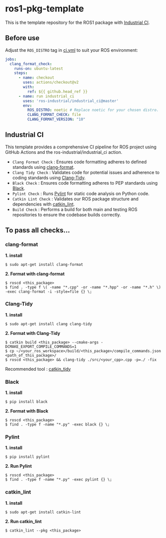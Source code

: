 # ros1-pkg-template
This is the template repository for the ROS1 package with [Industrial CI](https://github.com/ros-industrial/industrial_ci).
## Before use
Adjust the `ROS_DISTRO` tag in [ci.yml](https://github.com/Alpaca-zip/ros1-pkg-template/blob/main/.github/workflows/ci.yml) to suit your ROS environment:
```yaml
jobs:
  clang_format_check:
    runs-on: ubuntu-latest
    steps:
      - name: checkout
        uses: actions/checkout@v2
        with:
          ref: ${{ github.head_ref }}
      - name: run industrial_ci
        uses: 'ros-industrial/industrial_ci@master'
        env:
          ROS_DISTRO: noetic # Replace noetic for your chosen distro.
          CLANG_FORMAT_CHECK: file
          CLANG_FORMAT_VERSION: "10"
```
## Industrial CI
This template provides a comprehensive CI pipeline for ROS project using GitHub Actions and the ros-industrial/industrial_ci action.
- `Clang Format Check` : Ensures code formatting adheres to defined standards using [clang-format](https://clang.llvm.org/docs/ClangFormat.html).
- `Clang Tidy Check` : Validates code for potential issues and adherence to coding standards using [Clang-Tidy](https://clang.llvm.org/extra/clang-tidy/).
- `Black Check` : Ensures code formatting adheres to PEP standards using [Black](https://black.readthedocs.io/en/stable/).
- `Pylint Check` : Runs [Pylint](https://pylint.readthedocs.io/en/stable/) for static code analysis on Python code.
- `Catkin Lint Check` : Validates our ROS package structure and dependencies with [catkin_lint](https://fkie.github.io/catkin_lint/).
- `Build Check` : Performs a build for both main and testing ROS repositories to ensure the codebase builds correctly.
## To pass all checks...
### clang-format
**1. install**
```
$ sudo apt-get install clang-format
```
**2. Format with clang-format**
```
$ roscd <this_package>
$ find . -type f \( -name "*.cpp" -or -name "*.hpp" -or -name "*.h" \) -exec clang-format -i -style=file {} \;
```
### Clang-Tidy
**1. install**
```
$ sudo apt-get install clang clang-tidy
```
**2. Format with Clang-Tidy**
```
$ catkin build <this_package> --cmake-args -DCMAKE_EXPORT_COMPILE_COMMANDS=1
$ cp ~/<your_ros_workspace>/build/<this_package>/compile_commands.json <path_of_this_package>/
$ roscd <this_package> && clang-tidy ./src/<your_cpp>.cpp -p=./ -fix
```
  Recommended tool : [catkin_tidy](https://github.com/nyxrobotics/catkin_tidy)
### Black
**1. install**
```
$ pip install black
```
**2. Format with Black**
```
$ roscd <this_package>
$ find . -type f -name "*.py" -exec black {} \;
```
### Pylint
**1. install**
```
$ pip install pylint
```
**2. Run Pylint**
```
$ roscd <this_package>
$ find . -type f -name "*.py" -exec pylint {} \;
```
### catkin_lint
**1. install**
```
$ sudo apt-get install catkin-lint
```
**2. Run catkin_lint**
```
$ catkin_lint --pkg <this_package>
```

